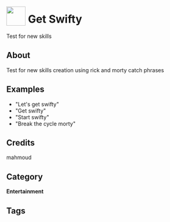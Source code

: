# <img src="https://raw.githack.com/FortAwesome/Font-Awesome/master/svgs/solid/robot.svg" card_color="#22A7F0" width="50" height="50" style="vertical-align:bottom"/> Get Swifty
Test for new skills

## About
Test for new skills creation using rick and morty catch phrases

## Examples
* "Let's get swifty"
* "Get swifty"
* "Start swifty"
* "Break the cycle morty"

## Credits
mahmoud

## Category
**Entertainment**

## Tags

